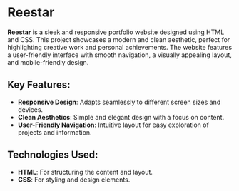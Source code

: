 # Reestar

**Reestar** is a sleek and responsive portfolio website designed using HTML and CSS. This project showcases a modern and clean aesthetic, perfect for highlighting creative work and personal achievements. The website features a user-friendly interface with smooth navigation, a visually appealing layout, and mobile-friendly design.

## Key Features:
- **Responsive Design**: Adapts seamlessly to different screen sizes and devices.
- **Clean Aesthetics**: Simple and elegant design with a focus on content.
- **User-Friendly Navigation**: Intuitive layout for easy exploration of projects and information.

## Technologies Used:
- **HTML**: For structuring the content and layout.
- **CSS**: For styling and design elements.

